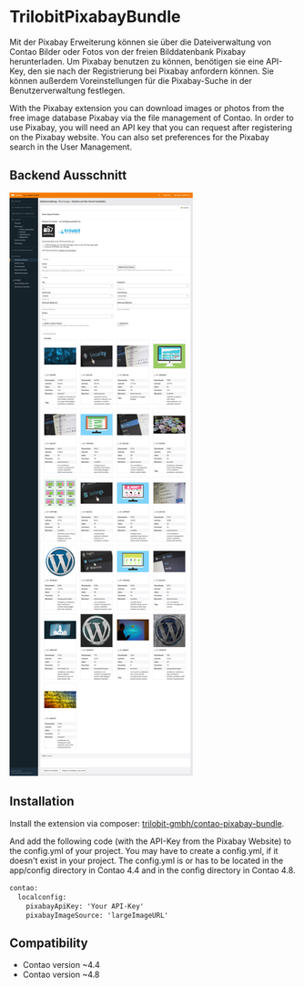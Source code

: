 TrilobitPixabayBundle
==============================================

Mit der Pixabay Erweiterung können sie über die Dateiverwaltung von Contao Bilder oder Fotos von der freien Bilddatenbank Pixabay herunterladen. Um Pixabay benutzen zu können, benötigen sie eine API-Key, den sie nach der Registrierung bei Pixabay anfordern können. Sie können außerdem Voreinstellungen für die Pixabay-Suche in der Benutzerverwaltung festlegen.


With the Pixabay extension you can download images or photos from the free image database Pixabay via the file management of Contao. In order to use Pixabay, you will need an API key that you can request after registering on the Pixabay website. You can also set preferences for the Pixabay search in the User Management.


Backend Ausschnitt
------------

![Backend Ausschnitt](docs/images/contao-pixabay-bundle.png?raw=true "TrilobitPixabayBundle")


Installation
------------

Install the extension via composer: [trilobit-gmbh/contao-pixabay-bundle](https://packagist.org/packages/trilobit-gmbh/contao-pixabay-bundle).

And add the following code (with the API-Key from the Pixabay Website) to the config.yml of your project. You may have to create a config.yml, if it doesn't exist in your project. The config.yml is or has to be located in the app/config directory in Contao 4.4 and in the config directory in Contao 4.8.    

    contao:
      localconfig:
        pixabayApiKey: 'Your API-Key'
        pixabayImageSource: 'largeImageURL'


Compatibility
-------------

- Contao version ~4.4
- Contao version ~4.8
